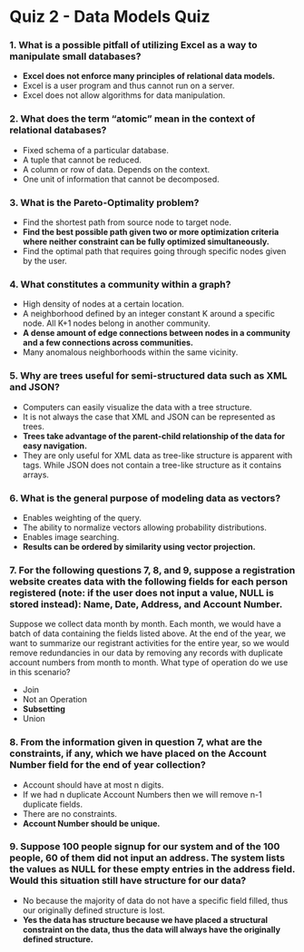 # Quiz 2 - Data Models Quiz

### 1. What is a possible pitfall of utilizing Excel as a way to manipulate small databases?

- **Excel does not enforce many principles of relational data models.**
- Excel is a user program and thus cannot run on a server.
- Excel does not allow algorithms for data manipulation.

### 2. What does the term “atomic” mean in the context of relational databases?

- Fixed schema of a particular database.
- A tuple that cannot be reduced.
- A column or row of data. Depends on the context.
- One unit of information that cannot be decomposed.

### 3. What is the Pareto-Optimality problem?

- Find the shortest path from source node to target node.
- **Find the best possible path given two or more optimization criteria where neither constraint can be fully optimized simultaneously.**
- Find the optimal path that requires going through specific nodes given by the user.

### 4. What constitutes a community within a graph?

- High density of nodes at a certain location.
- A neighborhood defined by an integer constant K around a specific node. All K+1 nodes belong in another community.
- **A dense amount of edge connections between nodes in a community and a few connections across communities.**
- Many anomalous neighborhoods within the same vicinity.

### 5. Why are trees useful for semi-structured data such as XML and JSON?

- Computers can easily visualize the data with a tree structure.
- It is not always the case that XML and JSON can be represented as trees.
- **Trees take advantage of the parent-child relationship of the data for easy navigation.**
- They are only useful for XML data as tree-like structure is apparent with tags. While JSON does not contain a tree-like structure as it contains arrays.

### 6. What is the general purpose of modeling data as vectors?

- Enables weighting of the query.
- The ability to normalize vectors allowing probability distributions.
- Enables image searching.
- **Results can be ordered by similarity using vector projection.**

### 7. For the following questions 7, 8, and 9, suppose a registration website creates data with the following fields for each person registered (note: if the user does not input a value, NULL is stored instead): Name, Date, Address, and Account Number.

Suppose we collect data month by month. Each month, we would have a batch of data containing the fields listed above. At the end of the year, we want to summarize our registrant activities for the entire year, so we would remove redundancies in our data by removing any records with duplicate account numbers from month to month. What type of operation do we use in this scenario?

- Join
- Not an Operation
- **Subsetting**
- Union

### 8. From the information given in question 7, what are the constraints, if any, which we have placed on the Account Number field for the end of year collection?

- Account should have at most n digits.
- If we had n duplicate Account Numbers then we will remove n-1 duplicate fields.
- There are no constraints.
- **Account Number should be unique.**

### 9. Suppose 100 people signup for our system and of the 100 people, 60 of them did not input an address. The system lists the values as NULL for these empty entries in the address field. Would this situation still have structure for our data?

- No because the majority of data do not have a specific field filled, thus our originally defined structure is lost.
- **Yes the data has structure because we have placed a structural constraint on the data, thus the data will always have the originally defined structure.**
